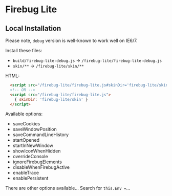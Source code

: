 # Firebug Lite

## Local Installation

Please note, `debug` version is well-known to work well on IE6/7.

Install these files:

- `build/firebug-lite-debug.js` -> `/firebug-lite/firebug-lite-debug.js`
- `skin/**` -> `/firebug-lite/skin/**`

HTML:

```html
  <script src="/firebug-lite/firebug-lite.js#skinDir='firebug-lite/skin'"></script>
  <!-- OR -->
  <script src="/firebug-lite/firebug-lite.js">
    { skinDir: 'firebug-lite/skin' }
  </script>
```

Available options:

- saveCookies
- saveWindowPosition
- saveCommandLineHistory
- startOpened
- startInNewWindow
- showIconWhenHidden
- overrideConsole
- ignoreFirebugElements
- disableWhenFirebugActive
- enableTrace
- enablePersistent

There are other options available... Search for `this.Env =`...
